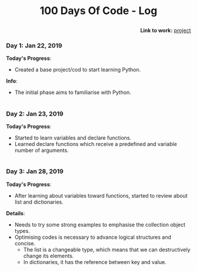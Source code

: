 #
# <p align="center"> 100 Days Of Code - Log </p>


**<p align="right"> Link to work:**
[project](https://github.com/jessicaboatto/python_introduction) </p>

### Day 1: Jan 22, 2019

**Today's Progress**:
- Created a base project/cod to start learning Python.

**Info**:
- The initial phase aims to familiarise with Python.

#

### Day 2: Jan 23, 2019

**Today's Progress**:
- Started to learn variables and declare functions.
- Learned declare functions which receive a predefined and variable number of arguments.

#

### Day 3: Jan 28, 2019

**Today's Progress**:
- After learning about variables toward functions, started to review about list and dictionaries.

**Details**:
- Needs to try some strong examples to emphasise the collection object types.
- Optimising codes is necessary to advance logical structures and concise.
  - The list is a changeable type, which means that we can destructively change its elements. 
  - In dictionaries, it has the reference between key and value.

#
